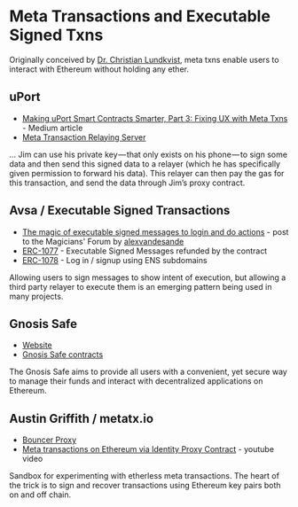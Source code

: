 # Meta Transactions and Executable Signed Txns

Originally conceived by [Dr. Christian Lundkvist](https://twitter.com/ChrisLundkvist), meta txns enable users to interact with Ethereum without holding any ether.

## uPort
- [Making uPort Smart Contracts Smarter, Part 3: Fixing UX with Meta Txns](https://medium.com/uport/making-uport-smart-contracts-smarter-part-3-fixing-user-experience-with-meta-transactions-105209ed43e0) - Medium article
- [Meta Transaction Relaying Server](https://developer.uport.me/rest-apis/relay-server/)

... Jim can use his private key — that only exists on his phone — to sign some data and then send this signed data to a relayer (which he has specifically given permission to forward his data). This relayer can then pay the gas for this transaction, and send the data through Jim’s proxy contract.

## Avsa / Executable Signed Transactions
- [The magic of executable signed messages to login and do actions](https://ethereum-magicians.org/t/erc-1077-and-erc-1078-the-magic-of-executable-signed-messages-to-login-and-do-actions/351) - post to the Magicians' Forum by [alexvandesande](https://github.com/alexvandesande)
- [ERC-1077](https://github.com/ethereum/EIPs/pull/1077) - Executable Signed Messages refunded by the contract
- [ERC-1078](https://github.com/ethereum/EIPs/pull/1078) - Log in / signup using ENS subdomains

Allowing users to sign messages to show intent of execution, but allowing a third party relayer to execute them is an emerging pattern being used in many projects. 

## Gnosis Safe
- [Website](https://safe.gnosis.io/)
- [Gnosis Safe contracts](https://github.com/gnosis/safe-contracts)

The Gnosis Safe aims to provide all users with a convenient, yet secure way to manage their funds and interact with decentralized applications on Ethereum.

## Austin Griffith / metatx.io
- [Bouncer Proxy](https://github.com/austintgriffith/bouncer-proxy)
- [Meta transactions on Ethereum via Identity Proxy Contract](https://www.youtube.com/watch?v=6r3SqCcEVU4&feature=youtu.be) - youtube video

Sandbox for experimenting with etherless meta transactions. The heart of the trick is to sign and recover transactions using Ethereum key pairs both on and off chain.

